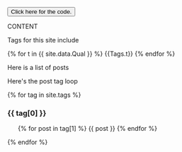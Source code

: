
<button class="collapsible" id="yaml">Click here for the code.</button>

<div class="content" id="yamldata" markdown="1">
  CONTENT
</div>



Tags for this site include 

{% for t in {{ site.data.Qual }} %}
{{Tags.t}}
{% endfor %}

Here is a list of posts


Here's the post tag loop

{% for tag in site.tags %}
  <h3>{{ tag[0] }}</h3>
  <ul>
    {% for post in tag[1] %} 
  {{ post }}
    {% endfor %}
  </ul>
{% endfor %}

